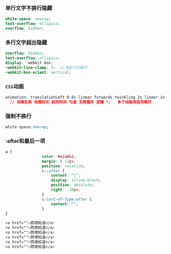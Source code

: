 ### 单行文字不换行隐藏

```scss
white-space: nowrap;
text-overflow: ellipsis;
overflow: hidden;
```

### 多行文字超出隐藏

```scss
overflow: hidden;
text-overflow: ellipsis;
display: -webkit-box;
-webkit-line-clamp: 3;  //决定几行换行
-webkit-box-orient: vertical;
```

### `CSS`动画

```css
animation: translationLeft 0.8s linear forwards,twinkling 2s linear infinite alternate;
  // 动画名称 动画时长 延时时间 匀速 无限循环 逆播 */   多个动画用逗号隔开
```

### 强制不换行

```css
white-space:nowrap;
```

### :after和最后一项

```css
a {
				color: #a2a6b2;
				margin: 0 12px;
				position: relative;
				&::after {
					content: "|";
					display: inline-block;
					position: absolute;
					right: -20px;
				}
				&:last-of-type:after {
					content: "";
				}
} 
 
<a href="">跨境知道</a>
<a href="">跨境知道</a>
<a href="">跨境知道</a>
<a href="">跨境知道</a>
<a href="">跨境知道</a>
<a href="">跨境知道</a>
```

